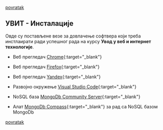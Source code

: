 [povratak](/README.md)

## УВИТ - Инсталације

Овде су постављене везе за довлачење софтвера који треба инстлаирати ради успешног рада на курсу **Увод у веб и интернет технологије**.

* Веб прегледач [Chrome](https://www.google.com/chrome/){:target="_blank"} 

* Веб прегледач [Firefox](https://www.mozilla.org/sr/firefox/new/){:target="_blank"}

* Веб прегледач [Yandex](https://browser.yandex.com/){:target="_blank"}

* Развојно окружење [Visual Studio Code](https://code.visualstudio.com/download){:target="_blank"}

* NoSQL база [MongoDb Community Server](https://www.mongodb.com/download-center?jmp=nav#community){:target="_blank"}

* Алат [MongoDb Compass](https://www.mongodb.com/products/compass){:target="_blank"} за рад са NoSQL базом MongoDb

[povratak](/README.md)